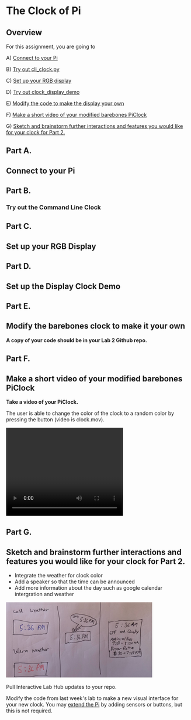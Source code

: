 # The Clock of Pi

## Overview
For this assignment, you are going to 

A) [Connect to your Pi](#part-a)  

B) [Try out cli_clock.py](#part-b) 

C) [Set up your RGB display](#part-c)

D) [Try out clock_display_demo](#part-d) 

E) [Modify the code to make the display your own](#part-e)

F) [Make a short video of your modified barebones PiClock](#part-f)

G) [Sketch and brainstorm further interactions and features you would like for your clock for Part 2.](#part-g)

## Part A. 
## Connect to your Pi


## Part B. 
### Try out the Command Line Clock

## Part C. 
## Set up your RGB Display

## Part D. 
## Set up the Display Clock Demo

## Part E.
## Modify the barebones clock to make it your own

**A copy of your code should be in your Lab 2 Github repo.**

## Part F. 
## Make a short video of your modified barebones PiClock

**Take a video of your PiClock.**

The user is able to change the color of the clock to a random color by pressing the button (video is clock.mov).

<video width="320" height="240" controls>
  <source src="clock.mov" type="video/mov">
</video>

## Part G. 
## Sketch and brainstorm further interactions and features you would like for your clock for Part 2.

* Integrate the weather for clock color
* Add a speaker so that the time can be announced
* Add more information about the day such as google calendar intergration and weather

<img src="sketch.jpeg" width="400">

Pull Interactive Lab Hub updates to your repo.

Modify the code from last week's lab to make a new visual interface for your new clock. You may [extend the Pi](Extending%20the%20Pi.md) by adding sensors or buttons, but this is not required.

